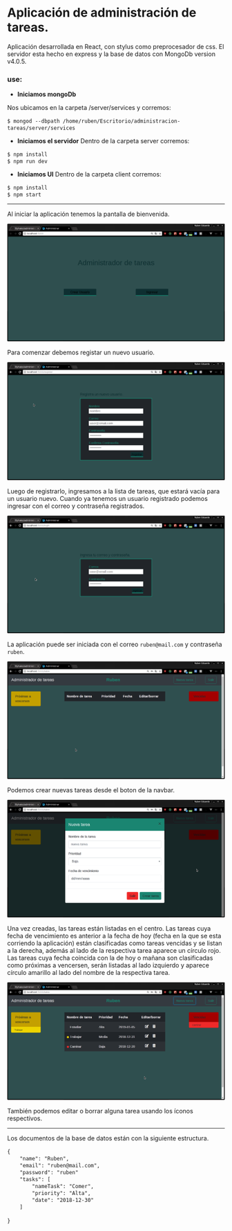 # Aplicación de administración de tareas.

Aplicación desarrollada en React, con stylus como preprocesador de css.
El servidor esta hecho en express y la base de datos con MongoDb version v4.0.5.

### use:

+ **Iniciamos mongoDb**

Nos ubicamos en la carpeta /server/services y corremos:

```
$ mongod --dbpath /home/ruben/Escritorio/administracion-tareas/server/services
```

+ **Iniciamos el servidor**
Dentro de la carpeta server corremos:
```
$ npm install
$ npm run dev
```

+ **Iniciamos UI**
Dentro de la carpeta client corremos:
```
$ npm install
$ npm start
```

---------------------------------
Al iniciar la aplicación tenemos la pantalla de bienvenida.

<p align="center">
  <img src="./screamshots/1.png" alt="img1">
</p>

Para comenzar debemos registar un nuevo usuario.

<p align="center">
  <img src="./screamshots/2.png" alt="img1">
</p>

Luego de registrarlo, ingresamos a la lista de tareas, que estará vacía para un usuario nuevo.  Cuando ya tenemos un usuario registrado podemos ingresar con el correo y contraseña registrados.

<p align="center">
  <img src="./screamshots/3.png" alt="img1">
</p>

La aplicación puede ser iniciada con el correo `ruben@mail.com` y contraseña `ruben`.

<p align="center">
  <img src="./screamshots/4.png" alt="img1">
</p>

Podemos crear nuevas tareas desde el boton de la navbar.

<p align="center">
  <img src="./screamshots/5.png" alt="img1">
</p>

Una vez creadas, las tareas están listadas en el centro. Las tareas cuya fecha de vencimiento es anterior a la fecha de hoy (fecha en la que se esta corriendo la aplicación) están clasificadas como tareas vencidas y se listan a la derecha, además al lado de la respectiva tarea aparece un círculo rojo.  Las tareas cuya fecha coincida con la de hoy o mañana son clasificadas como próximas a vencersen, serán listadas al lado izquierdo y aparece círculo amarillo al lado del nombre de la respectiva tarea.

<p align="center">
  <img src="./screamshots/6.png" alt="img1">
</p>

También podemos editar o borrar alguna tarea usando los íconos respectivos.

--------------------------------------

Los documentos de la base de datos están con la siguiente estructura.

```
{
	"name": "Ruben",
	"email": "ruben@mail.com",
	"password": "ruben"
	"tasks": [
		"nameTask": "Comer",
		"priority": "Alta",
		"date": "2018-12-30"
	]

}
```